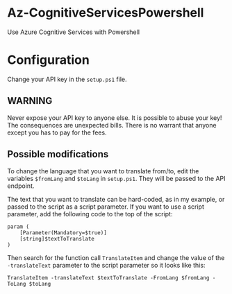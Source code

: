 # Az-CognitiveServicesPowershell
Use Azure Cognitive Services with Powershell

# Configuration
Change your API key in the ``setup.ps1`` file.
## WARNING
Never expose your API key to anyone else. It is possible to abuse your key! The consequences are unexpected bills. There is no warrant that anyone except you has to pay for the fees.
## Possible modifications
To change the language that you want to translate from/to, edit the variables ``$fromLang`` and ``$toLang`` in ``setup.ps1``. They will be passed to the API endpoint.

The text that you want to translate can be hard-coded, as in my example, or passed to the script as a script parameter.
If you want to use a script parameter, add the following code to the top of the script:

```
param (
    [Parameter(Mandatory=$true)]
    [string]$textToTranslate
)
```
Then search for the function call ``TranslateItem`` and change the value of the ``-translateText`` parameter to the script parameter so it looks like this:

``TranslateItem -translateText $textToTranslate -FromLang $fromLang -ToLang $toLang``
